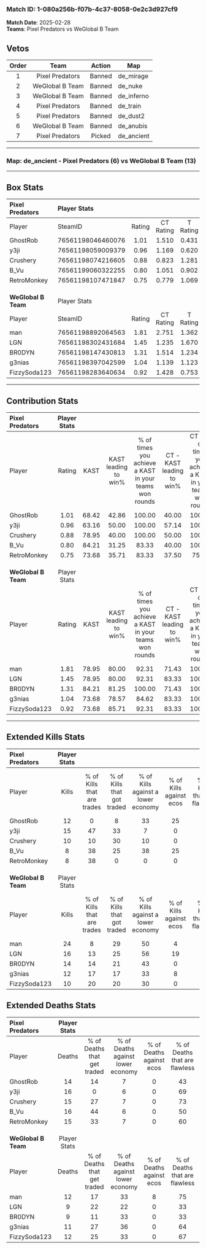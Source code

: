 ### Match ID: 1-080a256b-f07b-4c37-8058-0e2c3d927cf9  
**Match Date**: 2025-02-28  
**Teams**: Pixel Predators vs WeGlobal B Team  

## Vetos  

| Order | Team | Action | Map |
| :---: | :--: | :----: | --- |
| 1 | Pixel Predators | Banned | de_mirage |
| 2 | WeGlobal B Team | Banned | de_nuke |
| 3 | WeGlobal B Team | Banned | de_inferno |
| 4 | Pixel Predators | Banned | de_train |
| 5 | Pixel Predators | Banned | de_dust2 |
| 6 | WeGlobal B Team | Banned | de_anubis |
| 7 | Pixel Predators | Picked | de_ancient |

---  

### **Map**: de_ancient - Pixel Predators (6) vs WeGlobal B Team (13)  
---  

## Box Stats  

| **Pixel Predators** | Player Stats      |        |           |          |       |       |       |         |        |      |     |
| :- | :- | :-: | :-: | :-: | :-: | :-: | :-: | :-: | :-: | :-: | :-: |
| Player              | SteamID           | Rating | CT Rating | T Rating | KAST  |  ADR  | Kills | Assists | Deaths | K/D  | HS% |
| GhostRob            | 76561198046460076 |  1.01  |   1.510   |  0.431   | 68.42 | 84.9  |  12   |    5    |   14   | 0.86 | 75  |
| y3ji                | 76561198059009379 |  0.96  |   1.169   |  0.620   | 63.16 | 63.1  |  15   |    1    |   16   | 0.94 | 53  |
| Crushery            | 76561198074216605 |  0.88  |   0.823   |  1.281   | 78.95 | 59.6  |  10   |    3    |   15   | 0.67 | 30  |
| B_Vu                | 76561199060322255 |  0.80  |   1.051   |  0.902   | 84.21 | 56.9  |   8   |    5    |   16   | 0.50 | 62  |
| RetroMonkey         | 76561198107471847 |  0.75  |   0.779   |  1.069   | 73.68 | 55.3  |   8   |    5    |   15   | 0.53 | 37  |
|                     |                   |        |           |          |       |       |       |         |        |      |     |
|                     |                   |        |           |          |       |       |       |         |        |      |     |
|                     |                   |        |           |          |       |       |       |         |        |      |     |
| **WeGlobal B Team** | Player Stats      |        |           |          |       |       |       |         |        |      |     |
| Player              | SteamID           | Rating | CT Rating | T Rating | KAST  |  ADR  | Kills | Assists | Deaths | K/D  | HS% |
| man                 | 76561198892064563 |  1.81  |   2.751   |  1.362   | 78.95 | 121.3 |  24   |    6    |   12   | 2.00 | 45  |
| LGN                 | 76561198302431684 |  1.45  |   1.235   |  1.670   | 78.95 | 95.0  |  16   |    7    |   9    | 1.78 | 68  |
| BR0DYN              | 76561198147430813 |  1.31  |   1.514   |  1.234   | 84.21 | 71.6  |  14   |    3    |   9    | 1.56 | 50  |
| g3nias              | 76561198397042599 |  1.04  |   1.139   |  1.123   | 73.68 | 61.5  |  12   |    2    |   11   | 1.09 | 75  |
| FizzySoda123        | 76561198283640634 |  0.92  |   1.428   |  0.753   | 73.68 | 57.2  |  10   |    3    |   12   | 0.83 | 40  |
---  

## Contribution Stats  

| **Pixel Predators** | Player Stats |       |                      |                                                        |                           |                                                             |                          |                                                            |
| :- | :-: | :-: | :-: | :-: | :-: | :-: | :-: | :-: |
| Player              |    Rating    | KAST  | KAST leading to win% | % of times you achieve a KAST in your teams won rounds | CT - KAST leading to win% | CT - % of times you achieve a KAST in your teams won rounds | T - KAST leading to win% | T - % of times you achieve a KAST in your teams won rounds |
| GhostRob            |     1.01     | 68.42 |        42.86         |                         100.00                         |           40.00           |                           100.00                            |          50.00           |                           100.00                           |
| y3ji                |     0.96     | 63.16 |        50.00         |                         100.00                         |           57.14           |                           100.00                            |          40.00           |                           100.00                           |
| Crushery            |     0.88     | 78.95 |        40.00         |                         100.00                         |           50.00           |                           100.00                            |          28.57           |                           100.00                           |
| B_Vu                |     0.80     | 84.21 |        31.25         |                         83.33                          |           40.00           |                           100.00                            |          16.67           |                           50.00                            |
| RetroMonkey         |     0.75     | 73.68 |        35.71         |                         83.33                          |           37.50           |                            75.00                            |          33.33           |                           100.00                           |
|                     |              |       |                      |                                                        |                           |                                                             |                          |                                                            |
|                     |              |       |                      |                                                        |                           |                                                             |                          |                                                            |
|                     |              |       |                      |                                                        |                           |                                                             |                          |                                                            |
| **WeGlobal B Team** | Player Stats |       |                      |                                                        |                           |                                                             |                          |                                                            |
| Player              |    Rating    | KAST  | KAST leading to win% | % of times you achieve a KAST in your teams won rounds | CT - KAST leading to win% | CT - % of times you achieve a KAST in your teams won rounds | T - KAST leading to win% | T - % of times you achieve a KAST in your teams won rounds |
| man                 |     1.81     | 78.95 |        80.00         |                         92.31                          |           71.43           |                           100.00                            |          87.50           |                           87.50                            |
| LGN                 |     1.45     | 78.95 |        80.00         |                         92.31                          |           83.33           |                           100.00                            |          77.78           |                           87.50                            |
| BR0DYN              |     1.31     | 84.21 |        81.25         |                         100.00                         |           71.43           |                           100.00                            |          88.89           |                           100.00                           |
| g3nias              |     1.04     | 73.68 |        78.57         |                         84.62                          |           83.33           |                           100.00                            |          75.00           |                           75.00                            |
| FizzySoda123        |     0.92     | 73.68 |        85.71         |                         92.31                          |           83.33           |                           100.00                            |          87.50           |                           87.50                            |
---  

## Extended Kills Stats  

| **Pixel Predators** | Player Stats |                            |                            |                                    |                         |                              |                                 |                                       |                    |           |
| :- | :-: | :-: | :-: | :-: | :-: | :-: | :-: | :-: | :-: | :-: |
| Player              |    Kills     | % of Kills that are trades | % of Kills that got traded | % of Kills against a lower economy | % of Kills against ecos | % of Kills that are flawless | % of Kills that are close duels | % of Kills that are assisted by flash | Pistol Round Kills | AWP Kills |
| GhostRob            |      12      |             0              |             8              |                 33                 |           25            |              50              |                8                |                   0                   |         2          |     0     |
| y3ji                |      15      |             47             |             33             |                 7                  |            0            |              53              |                7                |                   0                   |         0          |     0     |
| Crushery            |      10      |             10             |             30             |                 10                 |            0            |              70              |                0                |                   0                   |         3          |     2     |
| B_Vu                |      8       |             38             |             25             |                 38                 |           25            |              50              |                0                |                   0                   |         0          |     0     |
| RetroMonkey         |      8       |             38             |             0              |                 0                  |            0            |              63              |                0                |                  13                   |         1          |     0     |
|                     |              |                            |                            |                                    |                         |                              |                                 |                                       |                    |           |
|                     |              |                            |                            |                                    |                         |                              |                                 |                                       |                    |           |
|                     |              |                            |                            |                                    |                         |                              |                                 |                                       |                    |           |
| **WeGlobal B Team** | Player Stats |                            |                            |                                    |                         |                              |                                 |                                       |                    |           |
| Player              |    Kills     | % of Kills that are trades | % of Kills that got traded | % of Kills against a lower economy | % of Kills against ecos | % of Kills that are flawless | % of Kills that are close duels | % of Kills that are assisted by flash | Pistol Round Kills | AWP Kills |
| man                 |      24      |             8              |             29             |                 50                 |            4            |              50              |                0                |                   0                   |         1          |     0     |
| LGN                 |      16      |             13             |             25             |                 56                 |           19            |              69              |                6                |                   6                   |         3          |     0     |
| BR0DYN              |      14      |             14             |             21             |                 43                 |            0            |              64              |                0                |                   0                   |         2          |     0     |
| g3nias              |      12      |             17             |             17             |                 33                 |            8            |              58              |               17                |                   0                   |         2          |     0     |
| FizzySoda123        |      10      |             20             |             20             |                 30                 |            0            |              60              |                0                |                   0                   |         2          |     1     |
## Extended Deaths Stats  

| **Pixel Predators** | Player Stats |                             |                                   |                          |                               |                            |                           |               |
| :- | :-: | :-: | :-: | :-: | :-: | :-: | :-: | :-: |
| Player              |    Deaths    | % of Deaths that get traded | % of Deaths against lower economy | % of Deaths against ecos | % of Deaths that are flawless | % of Deaths that are close | % of Deaths while blinded | Deaths to AWP |
| GhostRob            |      14      |             14              |                 7                 |            0             |              43               |             7              |             0             |       0       |
| y3ji                |      16      |              0              |                 6                 |            0             |              69               |             0              |             0             |       1       |
| Crushery            |      15      |             27              |                 7                 |            0             |              73               |             0              |             0             |       0       |
| B_Vu                |      16      |             44              |                 6                 |            0             |              50               |             6              |             0             |       0       |
| RetroMonkey         |      15      |             33              |                 7                 |            0             |              60               |             7              |             7             |       0       |
|                     |              |                             |                                   |                          |                               |                            |                           |               |
|                     |              |                             |                                   |                          |                               |                            |                           |               |
|                     |              |                             |                                   |                          |                               |                            |                           |               |
| **WeGlobal B Team** | Player Stats |                             |                                   |                          |                               |                            |                           |               |
| Player              |    Deaths    | % of Deaths that get traded | % of Deaths against lower economy | % of Deaths against ecos | % of Deaths that are flawless | % of Deaths that are close | % of Deaths while blinded | Deaths to AWP |
| man                 |      12      |             17              |                33                 |            8             |              75               |             8              |             0             |       1       |
| LGN                 |      9       |             22              |                22                 |            0             |              33               |             0              |             0             |       0       |
| BR0DYN              |      9       |             11              |                33                 |            0             |              33               |             0              |            11             |       0       |
| g3nias              |      11      |             27              |                36                 |            0             |              64               |             0              |             0             |       1       |
| FizzySoda123        |      12      |             25              |                33                 |            0             |              67               |             8              |             0             |       0       |
